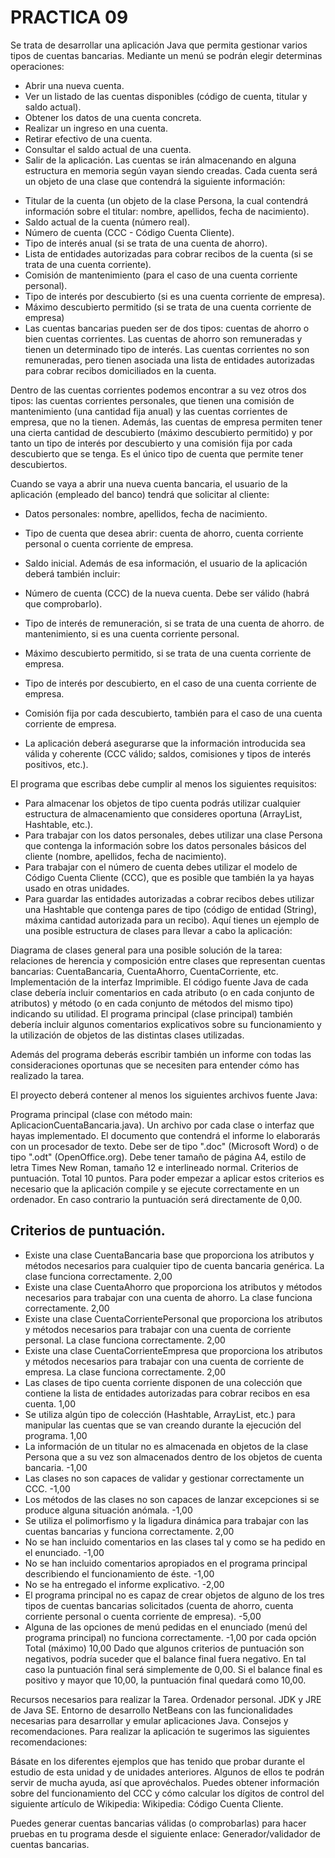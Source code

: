 # PRACTICA 09


Se trata de desarrollar una aplicación Java que permita gestionar varios tipos de cuentas bancarias. Mediante un menú se podrán elegir determinas operaciones:

* Abrir una nueva cuenta.
* Ver un listado de las cuentas disponibles (código de cuenta, titular y saldo actual).
* Obtener los datos de una cuenta concreta.
* Realizar un ingreso en una cuenta.
* Retirar efectivo de una cuenta.
* Consultar el saldo actual de una cuenta.
* Salir de la aplicación.
Las cuentas se irán almacenando en alguna estructura en memoria según vayan siendo creadas. Cada cuenta será un objeto de una clase que contendrá la siguiente información:

- Titular de la cuenta (un objeto de la clase Persona, la cual contendrá información sobre el titular: nombre, apellidos, fecha de nacimiento).
- Saldo actual de la cuenta (número real).
- Número de cuenta (CCC - Código Cuenta Cliente).
- Tipo de interés anual (si se trata de una cuenta de ahorro).
- Lista de entidades autorizadas para cobrar recibos de la cuenta (si se trata de una cuenta corriente).
- Comisión de mantenimiento (para el caso de una cuenta corriente personal).
- Tipo de interés por descubierto (si es una cuenta corriente de empresa).
- Máximo descubierto permitido (si se trata de una cuenta corriente de empresa)
- Las cuentas bancarias pueden ser de dos tipos: cuentas de ahorro o bien cuentas corrientes. Las cuentas de ahorro son remuneradas y tienen un determinado tipo de interés. Las cuentas corrientes no son remuneradas, pero tienen asociada una lista de entidades autorizadas para cobrar recibos domiciliados en la cuenta.

Dentro de las cuentas corrientes podemos encontrar a su vez otros dos tipos: las cuentas corrientes personales, que tienen una comisión de mantenimiento (una cantidad fija anual) y las cuentas corrientes de empresa, que no la tienen. Además, las cuentas de empresa permiten tener una cierta cantidad de descubierto (máximo descubierto permitido) y por tanto un tipo de interés por descubierto y una comisión fija por cada descubierto que se tenga. Es el único tipo de cuenta que permite tener descubiertos.

Cuando se vaya a abrir una nueva cuenta bancaria, el usuario de la aplicación (empleado del banco) tendrá que solicitar al cliente:

- Datos personales: nombre, apellidos, fecha de nacimiento.
- Tipo de cuenta que desea abrir: cuenta de ahorro, cuenta corriente personal o cuenta corriente de empresa.
- Saldo inicial.
Además de esa información, el usuario de la aplicación deberá también incluir:

- Número de cuenta (CCC) de la nueva cuenta. Debe ser válido (habrá que comprobarlo).
- Tipo de interés de remuneración, si se trata de una cuenta de ahorro.
de mantenimiento, si es una cuenta corriente personal.
- Máximo descubierto permitido, si se trata de una cuenta corriente de empresa.
- Tipo de interés por descubierto, en el caso de una cuenta corriente de empresa.
- Comisión fija por cada descubierto, también para el caso de una cuenta corriente de empresa.
- La aplicación deberá asegurarse que la información introducida sea válida y coherente (CCC válido; saldos, comisiones y tipos de interés positivos, etc.).

El programa que escribas debe cumplir al menos los siguientes requisitos:

- Para almacenar los objetos de tipo cuenta podrás utilizar cualquier estructura de almacenamiento que consideres oportuna (ArrayList, Hashtable, etc.).
- Para trabajar con los datos personales, debes utilizar una clase Persona que contenga la información sobre los datos personales básicos del cliente (nombre, apellidos, fecha de nacimiento).
- Para trabajar con el número de cuenta debes utilizar el modelo de Código Cuenta Cliente (CCC), que es posible que también la ya hayas usado en otras unidades.
- Para guardar las entidades autorizadas a cobrar recibos debes utilizar una Hashtable que contenga pares de tipo (código de entidad (String), máxima cantidad autorizada para un recibo).
Aquí tienes un ejemplo de una posible estructura de clases para llevar a cabo la aplicación:

Diagrama de clases general para una posible solución de la tarea: relaciones de herencia y composición entre clases que representan cuentas bancarias: CuentaBancaria, CuentaAhorro, CuentaCorriente, etc. Implementación de la interfaz Imprimible.
El código fuente Java de cada clase debería incluir comentarios en cada atributo (o en cada conjunto de atributos) y método (o en cada conjunto de métodos del mismo tipo) indicando su utilidad. El programa principal (clase principal) también debería incluir algunos comentarios explicativos sobre su funcionamiento y la utilización de objetos de las distintas clases utilizadas.

Además del programa deberás escribir también un informe con todas las consideraciones oportunas que se necesiten para entender cómo has realizado la tarea.

El proyecto deberá contener al menos los siguientes archivos fuente Java:

Programa principal (clase con método main: AplicacionCuentaBancaria.java).
Un archivo por cada clase o interfaz que hayas implementado.
El documento que contendrá el informe lo elaborarás con un procesador de texto. Debe ser de tipo ".doc" (Microsoft Word) o de tipo ".odt" (OpenOffice.org). Debe tener tamaño de página A4, estilo de letra Times New Roman, tamaño 12 e interlineado normal.
Criterios de puntuación. Total 10 puntos.
Para poder empezar a aplicar estos criterios es necesario que la aplicación compile y se ejecute correctamente en un ordenador. En caso contrario la puntuación será directamente de 0,00. 

## Criterios de puntuación.
* Existe una clase CuentaBancaria base que proporciona los atributos y métodos necesarios para cualquier tipo de cuenta bancaria genérica. La clase funciona correctamente.	2,00
* Existe una clase CuentaAhorro que proporciona los atributos y métodos necesarios para trabajar con una cuenta de ahorro. La clase funciona correctamente.	2,00
* Existe una clase CuentaCorrientePersonal que proporciona los atributos y métodos necesarios para trabajar con una cuenta de corriente personal. La clase funciona correctamente.	2,00
* Existe una clase CuentaCorrienteEmpresa que proporciona los atributos y métodos necesarios para trabajar con una cuenta de corriente de empresa. La clase funciona correctamente.	2,00
* Las clases de tipo cuenta corriente disponen de una colección que contiene la lista de entidades autorizadas para cobrar recibos en esa cuenta.	1,00
* Se utiliza algún tipo de colección (Hashtable, ArrayList, etc.) para manipular las cuentas que se van creando durante la ejecución del programa.	1,00
* La información de un titular no es almacenada en objetos de la clase Persona que a su vez son almacenados dentro de los objetos de cuenta bancaria.	-1,00
* Las clases no son capaces de validar y gestionar correctamente un CCC.	-1,00
* Los métodos de las clases no son capaces de lanzar excepciones si se produce alguna situación anómala.	-1,00
* Se utiliza el polimorfismo y la ligadura dinámica para trabajar con las cuentas bancarias y funciona correctamente.	2,00
* No se han incluido comentarios en las clases tal y como se ha pedido en el enunciado.	-1,00
* No se han incluido comentarios apropiados en el programa principal describiendo el funcionamiento de éste.	-1,00
* No se ha entregado el informe explicativo.	-2,00
* El programa principal no es capaz de crear objetos de alguno de los tres tipos de cuentas bancarias solicitados (cuenta de ahorro, cuenta corriente personal o cuenta corriente de empresa).	-5,00
* Alguna de las opciones de menú pedidas en el enunciado (menú del programa principal) no funciona correctamente.	-1,00 por cada opción
Total (máximo)	10,00
Dado que algunos criterios de puntuación son negativos, podría suceder que el balance final fuera negativo. En tal caso la puntuación final será simplemente de 0,00. Si el balance final es positivo y mayor que 10,00, la puntuación final quedará como 10,00.

Recursos necesarios para realizar la Tarea.
Ordenador personal.
JDK y JRE de Java SE.
Entorno de desarrollo NetBeans con las funcionalidades necesarias para desarrollar y emular aplicaciones Java.
Consejos y recomendaciones.
Para realizar la aplicación te sugerimos las siguientes recomendaciones:

Básate en los diferentes ejemplos que has tenido que probar durante el estudio de esta unidad y de unidades anteriores. Algunos de ellos te podrán servir de mucha ayuda, así que aprovéchalos.
Puedes obtener información sobre del funcionamiento del CCC y cómo calcular los dígitos de control del siguiente artículo de Wikipedia: 
Wikipedia: Código Cuenta Cliente.

Puedes generar cuentas bancarias válidas (o comprobarlas) para hacer pruebas en tu programa desde el siguiente enlace: 
Generador/validador de cuentas bancarias.